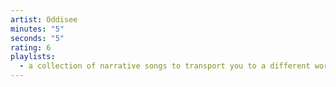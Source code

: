 ```yaml
---
artist: Oddisee
minutes: "5"
seconds: "5"
rating: 6
playlists:
  - a collection of narrative songs to transport you to a different world
---
```

